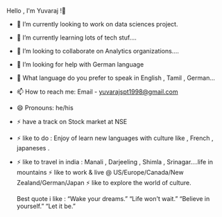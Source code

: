  Hello , I'm Yuvaraj !👋
- 🔭 I’m currently looking to work on data sciences project.
- 🌱 I’m currently learning lots of tech stuf....
- 👯 I’m looking to collaborate on Analytics organizations....
- 🤔 I’m looking for help with German language 
- 💬 What language do you prefer to speak in English , Tamil , German...
- 📫 How to reach me: Email - yuvarajspt1998@gmail.com 
- 😄 Pronouns: he/his
- ⚡ have a track on Stock market at NSE
- ⚡ like to do  : Enjoy of learn new languages with culture like , French , japaneses .
- ⚡ like to travel in india : Manali , Darjeeling , Shimla , Srinagar....life in mountains 
  ⚡ like to work & live @ US/Europe/Canada/New Zealand/German/Japan 
  ⚡ like to explore the world of culture.
  
  Best quote i like  :  “Wake your dreams.” “Life won't wait.” “Believe in yourself.” “Let it be.”
  
  

